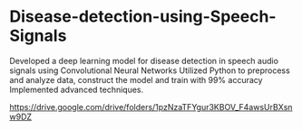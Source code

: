 # Disease-detection-using-Speech-Signals
Developed a deep learning model for disease detection in speech audio signals using Convolutional Neural Networks Utilized Python to preprocess and analyze data, construct the model and train with 99% accuracy Implemented advanced techniques.


https://drive.google.com/drive/folders/1pzNzaTFYgur3KBOV_F4awsUrBXsnw9DZ
